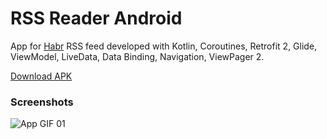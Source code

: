 # RSS Reader Android

App for [Habr](https://habr.com/ru/) RSS feed developed with Kotlin, Coroutines, Retrofit 2, Glide, ViewModel, LiveData, Data Binding, Navigation, ViewPager 2.

[Download APK](https://github.com/MaxCiv/RSS-Reader-Android/releases/tag/v.1.0.0)

### Screenshots
![App GIF 01](https://github.com/MaxCiv/RSS-Reader-Android/blob/master/screenshots/gif-01.gif)
